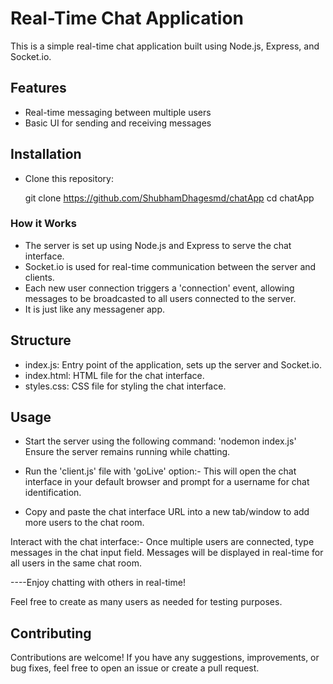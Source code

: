 # Real-Time Chat Application

This is a simple real-time chat application built using Node.js, Express, and Socket.io.

## Features

- Real-time messaging between multiple users
- Basic UI for sending and receiving messages

## Installation
- Clone this repository:
   
   git clone https://github.com/ShubhamDhagesmd/chatApp
   cd chatApp

### How it Works
- The server is set up using Node.js and Express to serve the chat interface.
- Socket.io is used for real-time communication between the server and clients.
- Each new user connection triggers a 'connection' event, allowing messages to  be broadcasted to all users connected to the server.
- It is just like any messagener app.

## Structure
- index.js: Entry point of the application, sets up the server and Socket.io.
- index.html: HTML file for the chat interface.
- styles.css: CSS file for styling the chat interface.

## Usage
- Start the server using the following command: 'nodemon index.js' 
Ensure the server remains running while chatting.

- Run the 'client.js' file with 'goLive' option:- This will open the chat interface in your default browser and prompt for a username for chat identification.

- Copy and paste the chat interface URL into a new tab/window to add more users to the chat room.

Interact with the chat interface:- Once multiple users are connected, type messages in the chat input field. Messages will be displayed in real-time for all users in the same chat room. 

----Enjoy chatting with others in real-time!

Feel free to create as many users as needed for testing purposes.

## Contributing

Contributions are welcome! If you have any suggestions, improvements, or bug fixes, feel free to open an issue or create a pull request.